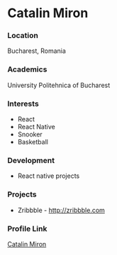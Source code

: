 # Catalin Miron

### Location

Bucharest, Romania

### Academics

University Politehnica of Bucharest

### Interests

- React
- React Native
- Snooker
- Basketball

### Development

- React native projects

### Projects

- Zribbble - http://zribbble.com

### Profile Link

[Catalin Miron](https://github.com/catalinmiron)
